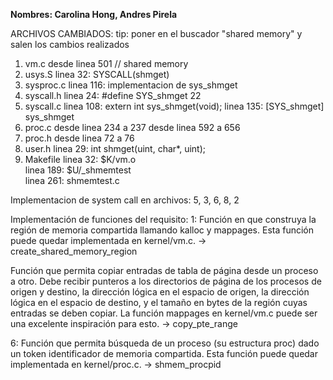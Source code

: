**Nombres: Carolina Hong, Andres Pirela**

ARCHIVOS CAMBIADOS:
tip: poner en el buscador "shared memory" y salen los cambios realizados
1. vm.c
    desde linea 501 // shared memory
2. usys.S
    linea 32: SYSCALL(shmget)
3. sysproc.c
    linea 116: implementacion de sys_shmget
4. syscall.h
    linea 24: #define SYS_shmget 22
5. syscall.c
    linea 108: extern int sys_shmget(void);
    linea 135: [SYS_shmget]  sys_shmget
6. proc.c
    desde linea 234 a 237
    desde linea 592 a 656
7. proc.h
    desde linea 72 a 76
8. user.h
    linea 29: int shmget(uint, char*, uint);
9. Makefile
    linea 32: $K/vm.o\
    linea 189: $U/_shmemtest\
    linea 261: shmemtest.c

Implementacion de system call en archivos: 
5, 3, 6, 8, 2

Implementación de funciones del requisito:
1: Función en que construya la región de memoria compartida llamando kalloc y mappages. Esta función puede quedar implementada en kernel/vm.c.
-> create_shared_memory_region

Función que permita copiar entradas de tabla de página desde un proceso a otro. Debe recibir punteros a los directorios de página de los procesos de origen y destino, la dirección lógica en el espacio de origen, la dirección lógica en el espacio de destino, y el tamaño en bytes de la región cuyas entradas se deben copiar. La función mappages en kernel/vm.c puede ser una excelente inspiración para esto.
-> copy_pte_range

6: Función que permita búsqueda de un proceso (su estructura proc) dado un token identificador de memoria compartida. Esta función puede quedar implementada en kernel/proc.c.
-> shmem_procpid
